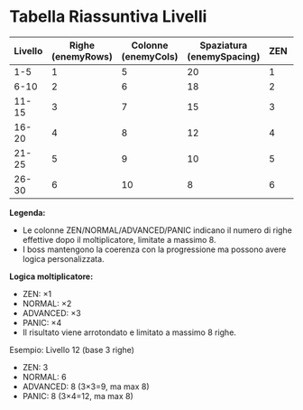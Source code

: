 # Tabella Riassuntiva Livelli

| Livello | Righe (enemyRows) | Colonne (enemyCols) | Spaziatura (enemySpacing) | ZEN | NORMAL | ADVANCED | PANIC |
|---------|-------------------|---------------------|---------------------------|-----|--------|----------|-------|
| 1-5     | 1                 | 5                   | 20                        | 1   | 2      | 3        | 4     |
| 6-10    | 2                 | 6                   | 18                        | 2   | 4      | 6        | 8     |
| 11-15   | 3                 | 7                   | 15                        | 3   | 6      | 8        | 8     |
| 16-20   | 4                 | 8                   | 12                        | 4   | 8      | 8        | 8     |
| 21-25   | 5                 | 9                   | 10                        | 5   | 8      | 8        | 8     |
| 26-30   | 6                 | 10                  | 8                         | 6   | 8      | 8        | 8     |

**Legenda:**
- Le colonne ZEN/NORMAL/ADVANCED/PANIC indicano il numero di righe effettive dopo il moltiplicatore, limitate a massimo 8.
- I boss mantengono la coerenza con la progressione ma possono avere logica personalizzata.

**Logica moltiplicatore:**
- ZEN: ×1
- NORMAL: ×2
- ADVANCED: ×3
- PANIC: ×4
- Il risultato viene arrotondato e limitato a massimo 8 righe.

Esempio: Livello 12 (base 3 righe)
- ZEN: 3
- NORMAL: 6
- ADVANCED: 8 (3×3=9, ma max 8)
- PANIC: 8 (3×4=12, ma max 8) 